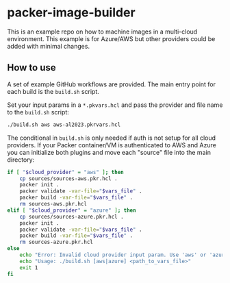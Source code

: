 # packer-image-builder

This is an example repo on how to machine images in a multi-cloud environment. This example is for Azure/AWS but other providers could be added with minimal changes.

## How to use

A set of example GitHub workflows are provided. The main entry point for each build is the `build.sh` script.

Set your input params in a `*.pkvars.hcl` and pass the provider and file name to the `build.sh` script:

```bash
./build.sh aws aws-al2023.pkrvars.hcl
```

The conditional in `build.sh` is only needed if auth is not setup for all cloud providers. If your Packer container/VM is authenticated to AWS and Azure you can initialize both plugins and move each "source" file into the main directory:

```bash
if [ "$cloud_provider" = "aws" ]; then
    cp sources/sources-aws.pkr.hcl .
    packer init .
    packer validate -var-file="$vars_file" .
    packer build -var-file="$vars_file" .
    rm sources-aws.pkr.hcl
elif [ "$cloud_provider" = "azure" ]; then
    cp sources/sources-azure.pkr.hcl .
    packer init .
    packer validate -var-file="$vars_file" .
    packer build -var-file="$vars_file" .
    rm sources-azure.pkr.hcl
else
    echo "Error: Invalid cloud provider input param. Use 'aws' or 'azure'."
    echo "Usage: ./build.sh [aws|azure] <path_to_vars_file>"
    exit 1
fi

```
